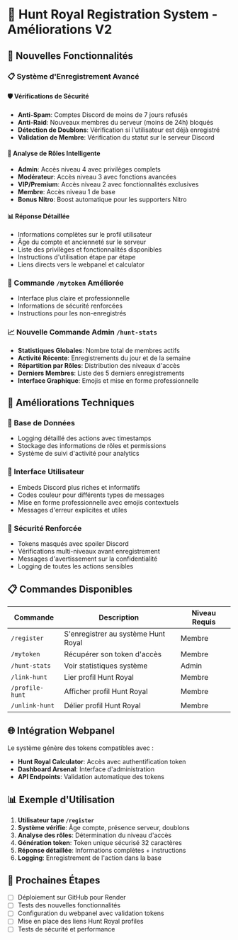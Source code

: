 # 🔐 Hunt Royal Registration System - Améliorations V2

## 🚀 Nouvelles Fonctionnalités

### **📋 Système d'Enregistrement Avancé**

#### **🛡️ Vérifications de Sécurité**
- **Anti-Spam**: Comptes Discord de moins de 7 jours refusés
- **Anti-Raid**: Nouveaux membres du serveur (moins de 24h) bloqués  
- **Détection de Doublons**: Vérification si l'utilisateur est déjà enregistré
- **Validation de Membre**: Vérification du statut sur le serveur Discord

#### **🎯 Analyse de Rôles Intelligente**
- **Admin**: Accès niveau 4 avec privilèges complets
- **Modérateur**: Accès niveau 3 avec fonctions avancées  
- **VIP/Premium**: Accès niveau 2 avec fonctionnalités exclusives
- **Membre**: Accès niveau 1 de base
- **Bonus Nitro**: Boost automatique pour les supporters Nitro

#### **📊 Réponse Détaillée**
- Informations complètes sur le profil utilisateur
- Âge du compte et ancienneté sur le serveur
- Liste des privilèges et fonctionnalités disponibles
- Instructions d'utilisation étape par étape
- Liens directs vers le webpanel et calculator

### **🔑 Commande `/mytoken` Améliorée**
- Interface plus claire et professionnelle
- Informations de sécurité renforcées
- Instructions pour les non-enregistrés

### **📈 Nouvelle Commande Admin `/hunt-stats`**
- **Statistiques Globales**: Nombre total de membres actifs
- **Activité Récente**: Enregistrements du jour et de la semaine
- **Répartition par Rôles**: Distribution des niveaux d'accès
- **Derniers Membres**: Liste des 5 derniers enregistrements
- **Interface Graphique**: Emojis et mise en forme professionnelle

## 🔧 Améliorations Techniques

### **💾 Base de Données**
- Logging détaillé des actions avec timestamps
- Stockage des informations de rôles et permissions  
- Système de suivi d'activité pour analytics

### **🎨 Interface Utilisateur**
- Embeds Discord plus riches et informatifs
- Codes couleur pour différents types de messages
- Mise en forme professionnelle avec emojis contextuels
- Messages d'erreur explicites et utiles

### **🔐 Sécurité Renforcée**
- Tokens masqués avec spoiler Discord
- Vérifications multi-niveaux avant enregistrement
- Messages d'avertissement sur la confidentialité
- Logging de toutes les actions sensibles

## 📋 Commandes Disponibles

| Commande | Description | Niveau Requis |
|----------|-------------|---------------|
| `/register` | S'enregistrer au système Hunt Royal | Membre |
| `/mytoken` | Récupérer son token d'accès | Membre |
| `/hunt-stats` | Voir statistiques système | Admin |
| `/link-hunt` | Lier profil Hunt Royal | Membre |
| `/profile-hunt` | Afficher profil Hunt Royal | Membre |
| `/unlink-hunt` | Délier profil Hunt Royal | Membre |

## 🌐 Intégration Webpanel

Le système génère des tokens compatibles avec :
- **Hunt Royal Calculator**: Accès avec authentification token
- **Dashboard Arsenal**: Interface d'administration
- **API Endpoints**: Validation automatique des tokens

## 📊 Exemple d'Utilisation

1. **Utilisateur tape `/register`**
2. **Système vérifie**: Âge compte, présence serveur, doublons
3. **Analyse des rôles**: Détermination du niveau d'accès
4. **Génération token**: Token unique sécurisé 32 caractères
5. **Réponse détaillée**: Informations complètes + instructions
6. **Logging**: Enregistrement de l'action dans la base

## 🔄 Prochaines Étapes

- [ ] Déploiement sur GitHub pour Render
- [ ] Tests des nouvelles fonctionnalités
- [ ] Configuration du webpanel avec validation tokens
- [ ] Mise en place des liens Hunt Royal profiles
- [ ] Tests de sécurité et performance
